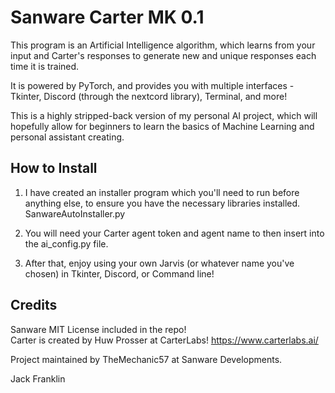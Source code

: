 # Sanware Carter MK 0.1

This program is an Artificial Intelligence algorithm, which learns from your input and Carter's responses to generate new and unique responses each time it is trained.

It is powered by PyTorch, and provides you with multiple interfaces - Tkinter, Discord (through the nextcord library), Terminal, and more!

This is a highly stripped-back version of my personal AI project, which will hopefully allow for beginners to learn the basics of Machine Learning and personal assistant creating.

## How to Install

1. I have created an installer program which you'll need to run before anything else, to ensure you have the necessary libraries installed. SanwareAutoInstaller.py

2. You will need your Carter agent token and agent name to then insert into the ai_config.py file.

3. After that, enjoy using your own Jarvis (or whatever name you've chosen) in Tkinter, Discord, or Command line!

## Credits 

Sanware MIT License included in the repo! \
Carter is created by Huw Prosser at CarterLabs! https://www.carterlabs.ai/

Project maintained by TheMechanic57 at Sanware Developments.

Jack Franklin
